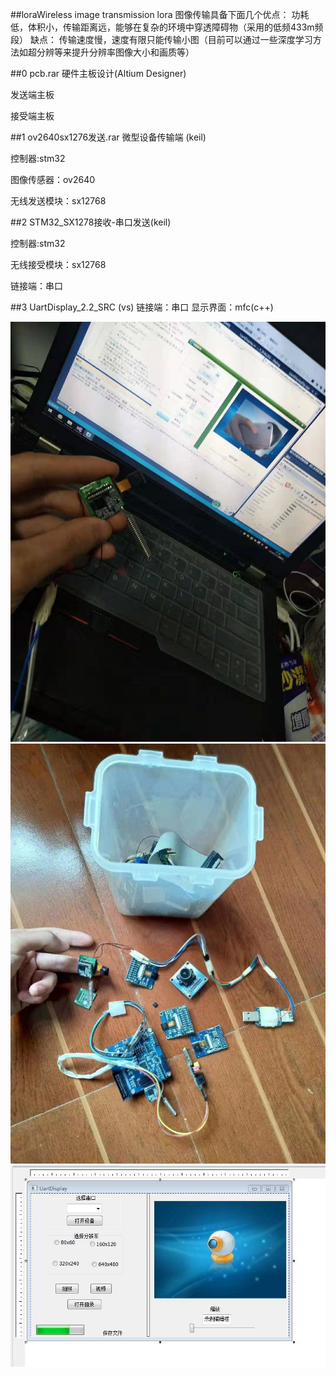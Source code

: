 ##loraWireless image transmission
lora 图像传输具备下面几个优点：
功耗低，体积小，传输距离远，能够在复杂的环境中穿透障碍物（采用的低频433m频段）
缺点：
传输速度慢，速度有限只能传输小图（目前可以通过一些深度学习方法如超分辨等来提升分辨率图像大小和画质等）

##0 pcb.rar 硬件主板设计(Altium Designer)

发送端主板

接受端主板

##1 ov2640sx1276发送.rar 微型设备传输端 (keil)

控制器:stm32

图像传感器：ov2640

无线发送模块：sx12768

##2 STM32_SX1278接收-串口发送(keil)

控制器:stm32 

无线接受模块：sx12768

链接端：串口

##3 UartDisplay_2.2_SRC (vs)
链接端：串口
显示界面：mfc(c++) 

![test0](./pic/test0.png)
![test1](./pic/test1.png)
![界面](./pic/界面.png)